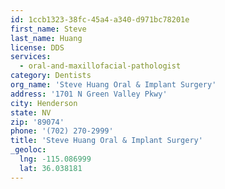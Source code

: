 ```yaml
---
id: 1ccb1323-38fc-45a4-a340-d971bc78201e
first_name: Steve
last_name: Huang
license: DDS
services:
  - oral-and-maxillofacial-pathologist
category: Dentists
org_name: 'Steve Huang Oral & Implant Surgery'
address: '1701 N Green Valley Pkwy'
city: Henderson
state: NV
zip: '89074'
phone: '(702) 270-2999'
title: 'Steve Huang Oral & Implant Surgery'
_geoloc:
  lng: -115.086999
  lat: 36.038181
---
```

